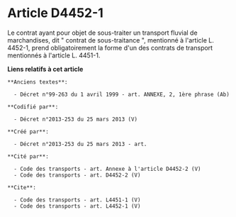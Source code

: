 # Article D4452-1

Le contrat ayant pour objet de sous-traiter un transport fluvial de marchandises, dit " contrat de sous-traitance ",
mentionné à l'article L. 4452-1, prend obligatoirement la forme d'un des contrats de transport mentionnés à l'article L.
4451-1.

**Liens relatifs à cet article**

	**Anciens textes**:

	  - Décret n°99-263 du 1 avril 1999 - art. ANNEXE, 2, 1ère phrase (Ab)

	**Codifié par**:

	  - Décret n°2013-253 du 25 mars 2013 (V)

	**Créé par**:

	  - Décret n°2013-253 du 25 mars 2013 - art.

	**Cité par**:

	  - Code des transports - art. Annexe à l'article D4452-2 (V)
	  - Code des transports - art. D4452-2 (V)

	**Cite**:

	  - Code des transports - art. L4451-1 (V)
	  - Code des transports - art. L4452-1 (V)
